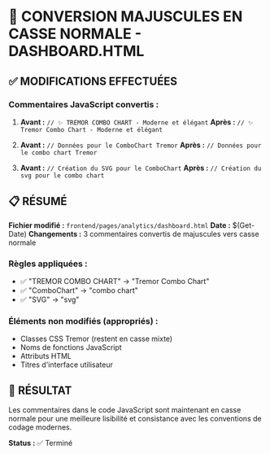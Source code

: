 # 🔧 CONVERSION MAJUSCULES EN CASSE NORMALE - DASHBOARD.HTML

## ✅ MODIFICATIONS EFFECTUÉES

### Commentaires JavaScript convertis :

1. **Avant :** `// ✨ TREMOR COMBO CHART - Moderne et élégant`
   **Après :** `// ✨ Tremor Combo Chart - Moderne et élégant`

2. **Avant :** `// Données pour le ComboChart Tremor`
   **Après :** `// Données pour le combo chart Tremor`

3. **Avant :** `// Création du SVG pour le ComboChart`
   **Après :** `// Création du svg pour le combo chart`

## 📋 RÉSUMÉ

**Fichier modifié :** `frontend/pages/analytics/dashboard.html`
**Date :** $(Get-Date)
**Changements :** 3 commentaires convertis de majuscules vers casse normale

### Règles appliquées :
- ✅ "TREMOR COMBO CHART" → "Tremor Combo Chart"
- ✅ "ComboChart" → "combo chart"  
- ✅ "SVG" → "svg"

### Éléments non modifiés (appropriés) :
- Classes CSS Tremor (restent en casse mixte)
- Noms de fonctions JavaScript
- Attributs HTML
- Titres d'interface utilisateur

## 🎯 RÉSULTAT

Les commentaires dans le code JavaScript sont maintenant en casse normale pour une meilleure lisibilité et consistance avec les conventions de codage modernes.

**Status :** ✅ Terminé
